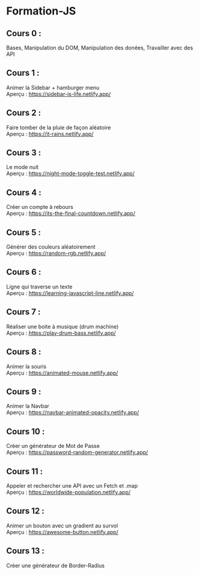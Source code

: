 # Formation-JS

## Cours 0 :

Bases, Manipulation du DOM, Manipulation des donées, Travailler avec des API

## Cours 1 :

Animer la Sidebar + hamburger menu <br>
Aperçu : https://sidebar-is-life.netlify.app/

## Cours 2 :

Faire tomber de la pluie de façon aléatoire <br>
Aperçu : https://it-rains.netlify.app/

## Cours 3 :

Le mode nuit <br>
Aperçu : https://night-mode-toggle-test.netlify.app/

## Cours 4 :

Créer un compte à rebours <br>
Aperçu : https://its-the-final-countdown.netlify.app/

## Cours 5 :

Générer des couleurs aléatoirement <br>
Aperçu : https://random-rgb.netlify.app/

## Cours 6 :

Ligne qui traverse un texte <br>
Aperçu : https://learning-javascript-line.netlify.app/

## Cours 7 :

Réaliser une boite à musique (drum machine) <br>
Aperçu : https://play-drum-bass.netlify.app/

## Cours 8 :

Animer la souris <br>
Aperçu : https://animated-mouse.netlify.app/

## Cours 9 :

Animer la Navbar <br>
Aperçu : https://navbar-animated-opacity.netlify.app/

## Cours 10 :

Créer un générateur de Mot de Passe <br>
Aperçu : https://password-random-generator.netlify.app/

## Cours 11 :

Appeler et rechercher une API avec un Fetch et .map <br>
Aperçu : https://worldwide-population.netlify.app/

## Cours 12 :

Animer un bouton avec un gradient au survol <br>
Aperçu : https://awesome-button.netlify.app/

## Cours 13 :

Créer une générateur de Border-Radius <br>
